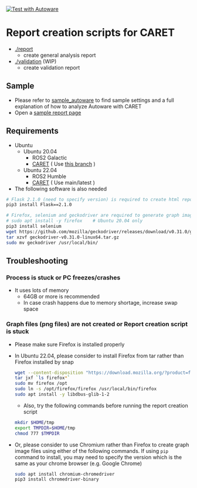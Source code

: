 [![Test with Autoware](https://github.com/tier4/CARET_report/actions/workflows/test_autoware.yaml/badge.svg)](https://github.com/tier4/CARET_report/actions/workflows/test_autoware.yaml)

# Report creation scripts for CARET

- [./report](./report)
  - create general analysis report
- [./validation](./) (WIP)
  - create validation report

## Sample

- Please refer to [sample_autoware](./sample_autoware) to find sample settings and a full explanation of how to analyze Autoware with CARET
- Open a [sample report page](https://tier4.github.io/CARET_report/)

## Requirements

- Ubuntu
  - Ubuntu 20.04
    - ROS2 Galactic
    - [CARET](https://github.com/tier4/caret) ( Use [this branch](https://github.com/tier4/caret/tree/galactic) )
  - Ubuntu 22.04
    - ROS2 Humble
    - [CARET](https://github.com/tier4/caret) ( Use main/latest )
- The following software is also needed

```sh
# Flask 2.1.0 (need to specify version) is required to create html report pages
pip3 install Flask==2.1.0

# Firefox, selenium and geckodriver are required to generate graph image files
# sudo apt install -y firefox    # Ubuntu 20.04 only
pip3 install selenium
wget https://github.com/mozilla/geckodriver/releases/download/v0.31.0/geckodriver-v0.31.0-linux64.tar.gz
tar xzvf geckodriver-v0.31.0-linux64.tar.gz
sudo mv geckodriver /usr/local/bin/
```

## Troubleshooting

### Process is stuck or PC freezes/crashes

- It uses lots of memory
  - 64GB or more is recommended
  - In case crash happens due to memory shortage, increase swap space

### Graph files (png files) are not created or Report creation script is stuck

- Please make sure Firefox is installed properly
- In Ubuntu 22.04, please consider to install Firefox from tar rather than Firefox installed by snap

  ```sh
  wget --content-disposition "https://download.mozilla.org/?product=firefox-latest-ssl&os=linux64&lang=en-US"
  tar jxf `ls firefox*`
  sudo mv firefox /opt
  sudo ln -s /opt/firefox/firefox /usr/local/bin/firefox
  sudo apt install -y libdbus-glib-1-2
  ```

  - Also, try the following commands before running the report creation script

  ```sh
  mkdir $HOME/tmp
  export TMPDIR=$HOME/tmp
  chmod 777 $TMPDIR
  ```

- Or, please consider to use Chromium rather than Firefox to create graph image files using either of the following commands. If using `pip` command to install, you may need to specify the version which is the same as your chrome browser (e.g. Google Chrome)

  ```sh
  sudo apt install chromium-chromedriver
  pip3 install chromedriver-binary
  ```
